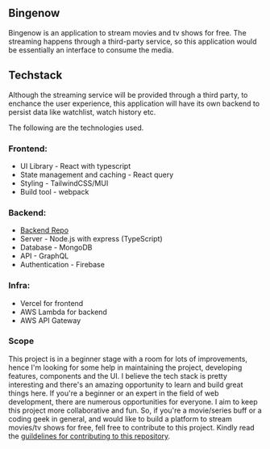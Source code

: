 ## Bingenow

Bingenow is an application to stream movies and tv shows for free.
The streaming happens through a third-party service, so this application would be essentially an interface to consume the media.

## Techstack

Although the streaming service will be provided through a third party, to enchance the user experience,
this application will have its own backend to persist data like watchlist, watch history etc.

The following are the technologies used.

### Frontend:

- UI Library - React with typescript
- State management and caching - React query
- Styling - TailwindCSS/MUI
- Build tool - webpack

### Backend:

- [Backend Repo](https://github.com/prajwalkulkarni/bingenow-be)
- Server - Node.js with express (TypeScript)
- Database - MongoDB
- API - GraphQL
- Authentication - Firebase

### Infra:

- Vercel for frontend
- AWS Lambda for backend
- AWS API Gateway

### Scope

This project is in a beginner stage with a room for lots of improvements, hence I'm looking for some help in maintaining the project, developing features, components and the UI. I believe the tech stack is pretty interesting and there's an amazing opportunity to learn and build great things here.
If you're a beginner or an expert in the field of web development, there are numerous opportunities for everyone. I aim to keep this project more collaborative and fun. So, if you're a movie/series buff or a coding geek in general, and would like to build a platform to stream movies/tv shows for free, fell free to contribute to this project. Kindly read the [guildelines for contributing to this repository](https://github.com/prajwalkulkarni/bingenow/blob/main/CONTRIBUTING.md).
